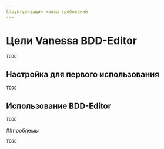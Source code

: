 ```yaml
---
Структуризация хаоса требований
---
```


# Цели Vanessa BDD-Editor

```
TODO
```

## Настройка для первого использования

```
TODO
```

## Использование BDD-Editor

```
TODO
```


##проблемы

```
TODO
```

